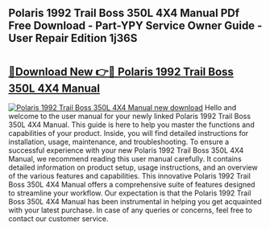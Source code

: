 ## Polaris 1992 Trail Boss 350L 4X4 Manual PDf Free Download - Part-YPY Service Owner Guide - User Repair Edition 1j36S

# <h2><a href="http://bc79871.oget.top/?id=Polaris+1992+Trail+Boss+350L+4X4+Manual">🔗Download New 👉🔴 Polaris 1992 Trail Boss 350L 4X4 Manual</a></h2>

[![Polaris 1992 Trail Boss 350L 4X4 Manual new download](https://i.imgur.com/5g1atiW.png)](http://bc79871.oget.top/?id=Polaris+1992+Trail+Boss+350L+4X4+Manual)
Hello and welcome to the user manual for your newly linked Polaris 1992 Trail Boss 350L 4X4 Manual. This guide is here to help you master the functions and capabilities of your product. Inside, you will find detailed instructions for installation, usage, maintenance, and troubleshooting. To ensure a successful experience with your new Polaris 1992 Trail Boss 350L 4X4 Manual, we recommend reading this user manual carefully. It contains detailed information on product setup, usage instructions, and an overview of the various features and capabilities. This innovative Polaris 1992 Trail Boss 350L 4X4 Manual offers a comprehensive suite of features designed to streamline your workflow. Our expectation is that the Polaris 1992 Trail Boss 350L 4X4 Manual has been instrumental in helping you get acquainted with your latest purchase. In case of any queries or concerns, feel free to contact our customer service.

